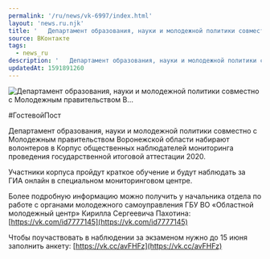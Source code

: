 ```yaml
---
permalink: '/ru/news/vk-6997/index.html'
layout: 'news.ru.njk'
title: '   Департамент образования, науки и молодежной политики совместно с Молодежным правительством В…'
source: ВКонтакте
tags:
  - news_ru
description: '   Департамент образования, науки и молодежной политики совместно с Молодежным правительством В…'
updatedAt: 1591891260
---
```

![   Департамент образования, науки и молодежной политики совместно с Молодежным правительством В…](https://sun9-7.userapi.com/impg/c857328/v857328654/1b6032/JpYol_wLoME.jpg?size=1280x853&quality=96&proxy=1&sign=b89b36c63d7c39ed8f16421bf900446e&c_uniq_tag=WH3fDCIu8hSxlgvToWnyRn3fBPM3qJNgOjVuYMH4eDo&type=album)

#ГостевойПост

Департамент образования, науки и молодежной политики совместно с Молодежным правительством Воронежской области набирают волонтеров в Корпус общественных наблюдателей мониторинга проведения государственной итоговой аттестации 2020.

Участники корпуса пройдут краткое обучение и будут наблюдать за ГИА онлайн в специальном мониторинговом центре.

Более подробную информацию можно получить у начальника отдела по работе с органами молодежного самоуправления ГБУ ВО «Областной молодежный центр» Кирилла Сергеевича Пахотина: [https://vk.com/id7777145](https://vk.com/id7777145)

Чтобы поучаствовать в наблюдении за экзаменом нужно до 15 июня заполнить анкету: [https://vk.cc/avFHFz](https://vk.cc/avFHFz)
